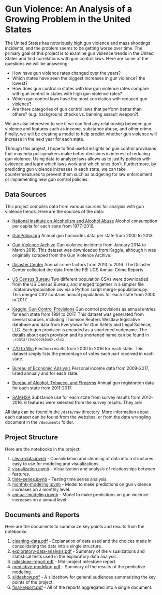 
# Gun Violence: An Analysis of a Growing Problem in the United States

The United States has notoriously high gun violence and mass shootings incidents, and the problem seems to be getting worse over time. The primary goal of this project is to examine gun violence trends in the United States and find correlations with gun control laws. Here are some of the questions we will be answering:

* How have gun violence rates changed over the years?
* Which states have seen the biggest increases in gun violence? the lowest?
* How does gun control in states with low gun violence rates compare with gun control in states with high gun violence rates?
* Which gun control laws have the most correlation with reduced gun violence?
* Are there categories of gun control laws that perform better than others? (e.g. background checks vs. banning assault weapon?)

We are also interested to see if we can find any relationship between gun violence and features such as income, substance abuse, and other crime. Finally, we will be creating a model to help predict whether gun violence will increase in the next year for each state.

Through this project, I hope to find useful insights on gun control provisions that may help policymakers make better decisions in interest of reducing gun violence. Using data to analyze laws allows us to justify policies with evidence and learn which laws work and which ones don’t. Furthermore, by predicting gun violence increases in each state, we can take countermeasures to prevent them such as budgeting for law enforcement or implementing new gun control policies.

## Data Sources

This project compiles data from various sources for analysis with gun violence trends. Here are the sources of the data: 

* [National Institute on Alcoholism and Alcohol Abuse](https://pubs.niaaa.nih.gov/publications/surveillance110/tab4-5_16.htm)
Alcohol consumption per capita for each state from 1977-2016.

* [GunPolicy.org](http://www.gunpolicy.org/) 
Annual gun homicides data per state from 2000 to 2013.

* [Gun Violence Archive](http://www.gunviolencearchive.org/)
Gun violence incidents from January 2014 to March 2018. This dataset was downloaded from Kaggle, although it was originally scraped from the Gun Violence Archive. 

* [Disaster Center](http://www.disastercenter.com/crime/)
Annual crime factors from 2010 to 2016. The Disaster Center collected the data from the FBI UCS Annual Crime Reports.

* [US Census Bureau](https://www.census.gov/)
Two different population CSVs were downloaded from the US Census Bureau, and merged together in a simpler file ./data/raw/population.csv via a Python script merge-populations.py. This merged CSV contains annual populations for each state from 2000 to 2017.

* [Kaggle: Gun Control Provisions](https://www.kaggle.com/jboysen/state-firearms)
Gun control provisions as annual entries for each state from 1991 to 2017. This dataset was generated from several sources, including Thomson Reuters Westlaw legislative database and data from Everytown for Gun Safety and Legal Science, LLC.
Each gun provision is encoded as a shortened codename. The details about each provision and its shortened name can be found in `./data/raw/codebook.xlsx`

* [270 to Win](https://www.270towin.com/states/)
Election results from 2000 to 2016 for each state. This dataset simply lists the percentage of votes each part received in each state. 

* [Bureau of Economic Analysis](https://www.bea.gov/iTable/index_regional.cfm) 
Personal income data from 2009-2017, listed annualy and for each state.

* [Bureau of Alcohol, Tobacco, and Firearms](https://www.atf.gov/resource-center/data-statistics)
Annual gun registration data for each state from 2011-2017.

* [SAMHSA](https://www.samhsa.gov/)
Substance use for each state from survey results from 2012-2016. 6 features were selected from the survey results. They are:

All data can be found in the `/data/raw` directory. More information about each dataset can be found from the websites, or from the data wrangling document in the `/documents` folder.

## Project Structure
Here are the notebooks in the project:

1. [clean-data.ipynb](clean-data.ipynb) - Consolidation and cleaning of data into a structures easy to use for modeling and visualizations. 
2. [visualization.ipynb](visualization.ipynb) - Visualization and analysis of relationships between features.
3. [time-series.ipynb](time-series.ipynb) - Testing time series analysis.
4. [monthly-modeling.ipynb](monthly-modeling.ipynb) - Model to make predictions on gun violence increases on a monthly level.
5. [annual-modeling.ipynb](annual-modeling.ipynb) - Model to make predictions on gun violence increases on a annual level.

## Documents and Reports
Here are the documents to summarize key points and results from the notebooks:

1. [cleaning-data.pdf](/documents/cleaning-data.pdf) - Explanation of data used and the choices made in consolidating the data into a single structure.
2. [exploratory-data-analysis.pdf](/documents/exploratory-data-analysis.pdf) - Summary of the visualizations and statistical tests used in the exploratory data analysis.
3. [milestone-report.pdf](/documents/milestone-report.pdf) - Mid-project milestone report.
4. [predictive-modeling.pdf](/documents/predictive-modeling.pdf) - Summary of the results of the predictive modeling.
5. [slideshow.pdf](/documents/slideshow.pdf) - A slideshow for general audiences summarizing the key points of the project.
6. [final-report.pdf](/documents/final-report.pdf) - All of the reports aggregated into a single document.
